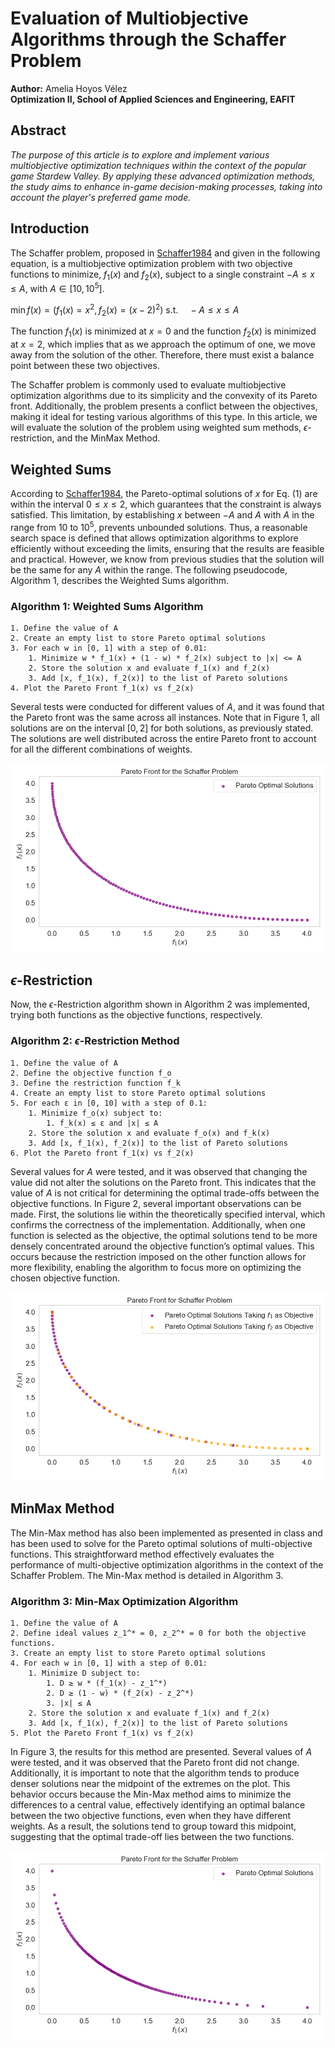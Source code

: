 # Evaluation of Multiobjective Algorithms through the Schaffer Problem

**Author:** Amelia Hoyos Vélez  
**Optimization II, School of Applied Sciences and Engineering, EAFIT** 

## Abstract
*The purpose of this article is to explore and implement various multiobjective optimization techniques within the context of the popular game Stardew Valley. By applying these advanced optimization methods, the study aims to enhance in-game decision-making processes, taking into account the player's preferred game mode.*

## Introduction
The Schaffer problem, proposed in [Schaffer1984](https://www.example.com) and given in the following equation, is a multiobjective optimization problem with two objective functions to minimize, $f_1(x)$ and $f_2(x)$, subject to a single constraint $-A\leq x\leq A$, with $A\in [10, 10^5]$.

$\min f(x) = \left(f_1(x) = x^2, f_2(x) = (x - 2)^2 \right)
\text{ s.t.} \quad -A \leq x \leq A \tag{1}$


The function $f_1(x)$ is minimized at $x = 0$ and the function $f_2(x)$ is minimized at $x = 2$, which implies that as we approach the optimum of one, we move away from the solution of the other. Therefore, there must exist a balance point between these two objectives.

The Schaffer problem is commonly used to evaluate multiobjective optimization algorithms due to its simplicity and the convexity of its Pareto front. Additionally, the problem presents a conflict between the objectives, making it ideal for testing various algorithms of this type. In this article, we will evaluate the solution of the problem using weighted sum methods, $\epsilon$-restriction, and the MinMax Method.

## Weighted Sums
According to [Schaffer1984](https://www.example.com), the Pareto-optimal solutions of $x$ for Eq. (1) are within the interval $0 \leq x \leq 2$, which guarantees that the constraint is always satisfied. This limitation, by establishing $x$ between $-A$ and $A$ with $A$ in the range from $10$ to $10^5$, prevents unbounded solutions. Thus, a reasonable search space is defined that allows optimization algorithms to explore efficiently without exceeding the limits, ensuring that the results are feasible and practical. However, we know from previous studies that the solution will be the same for any $A$ within the range. The following pseudocode, Algorithm 1, describes the Weighted Sums algorithm.

### Algorithm 1: Weighted Sums Algorithm
```plaintext
1. Define the value of A
2. Create an empty list to store Pareto optimal solutions
3. For each w in [0, 1] with a step of 0.01:
    1. Minimize w * f_1(x) + (1 - w) * f_2(x) subject to |x| <= A
    2. Store the solution x and evaluate f_1(x) and f_2(x)
    3. Add [x, f_1(x), f_2(x)] to the list of Pareto solutions
4. Plot the Pareto Front f_1(x) vs f_2(x)
```

Several tests were conducted for different values of $A$, and it was found that the Pareto front was the same across all instances. Note that in Figure 1, all solutions are on the interval $[0, 2]$ for both solutions, as previously stated. The solutions are well distributed across the entire Pareto front to account for all the different combinations of weights.

![Pareto Front for the Schaffer Problem using Weighted Sums](Weighted_Sums.png)

## $\epsilon$-Restriction
Now, the $\epsilon$-Restriction algorithm shown in Algorithm 2 was implemented, trying both functions as the objective functions, respectively.

### Algorithm 2: $\epsilon$-Restriction Method
```plaintext
1. Define the value of A
2. Define the objective function f_o
3. Define the restriction function f_k
4. Create an empty list to store Pareto optimal solutions
5. For each ε in [0, 10] with a step of 0.1:
    1. Minimize f_o(x) subject to:
        1. f_k(x) ≤ ε and |x| ≤ A
    2. Store the solution x and evaluate f_o(x) and f_k(x)
    3. Add [x, f_1(x), f_2(x)] to the list of Pareto solutions
6. Plot the Pareto front f_1(x) vs f_2(x)
```

Several values for $A$ were tested, and it was observed that changing the value did not alter the solutions on the Pareto front. This indicates that the value of $A$ is not critical for determining the optimal trade-offs between the objective functions. In Figure 2, several important observations can be made. First, the solutions lie within the theoretically specified interval, which confirms the correctness of the implementation. Additionally, when one function is selected as the objective, the optimal solutions tend to be more densely concentrated around the objective function’s optimal values. This occurs because the restriction imposed on the other function allows for more flexibility, enabling the algorithm to focus more on optimizing the chosen objective function.

![Pareto Front for the Schaffer Problem using $\epsilon$-Restriction](Epsilon-Restriction.png)

## MinMax Method
The Min-Max method has also been implemented as presented in class and has been used to solve for the Pareto optimal solutions of multi-objective functions. This straightforward method effectively evaluates the performance of multi-objective optimization algorithms in the context of the Schaffer Problem. The Min-Max method is detailed in Algorithm 3.

### Algorithm 3: Min-Max Optimization Algorithm
```plaintext
1. Define the value of A
2. Define ideal values z_1^* = 0, z_2^* = 0 for both the objective functions.
3. Create an empty list to store Pareto optimal solutions
4. For each w in [0, 1] with a step of 0.01:
    1. Minimize D subject to:
        1. D ≥ w * (f_1(x) - z_1^*)
        2. D ≥ (1 - w) * (f_2(x) - z_2^*)
        3. |x| ≤ A
    2. Store the solution x and evaluate f_1(x) and f_2(x)
    3. Add [x, f_1(x), f_2(x)] to the list of Pareto solutions
5. Plot the Pareto Front f_1(x) vs f_2(x)
```

In Figure 3, the results for this method are presented. Several values of $A$ were tested, and it was observed that the Pareto front did not change. Additionally, it is important to note that the algorithm tends to produce denser solutions near the midpoint of the extremes on the plot. This behavior occurs because the Min-Max method aims to minimize the differences to a central value, effectively identifying an optimal balance between the two objective functions, even when they have different weights. As a result, the solutions tend to group toward this midpoint, suggesting that the optimal trade-off lies between the two functions.

![Pareto Front for the Schaffer Problem using Min-Max Method](MinMax.png)
